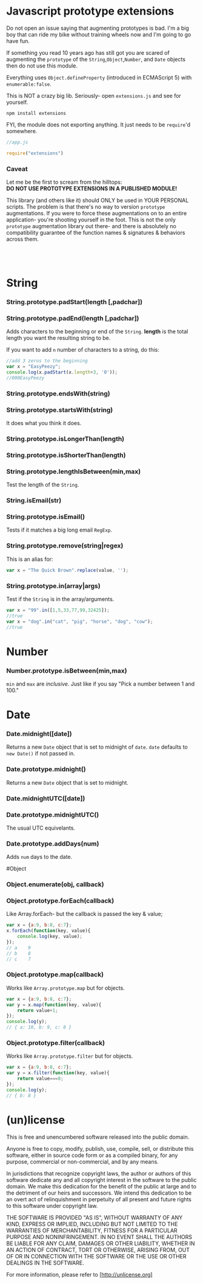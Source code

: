 Javascript prototype extensions
===============================

Do not open an issue saying that augmenting prototypes is bad. I'm a big boy that
can ride my bike without training wheels now and I'm going to go have fun.

If something you read 10 years ago has still got you are scared of augmenting the
`prototype` of the `String`,`Object`,`Number`, and `Date` objects then do not use
this module.

Everything uses `Object.defineProperty` (introduced in ECMAScript 5) with
`enumerable:false`.

This is NOT a crazy big lib. Seriously- open `extensions.js` and see for yourself.

```
npm install extensions
```

FYI, the module does not exporting anything. It just needs to be `require`'d somewhere.
```javascript
//app.js

require("extensions")

```
### Caveat
Let me be the first to scream from the hilltops:<br>
**DO NOT USE PROTOTYPE EXTENSIONS IN A PUBLISHED MODULE!**

This library (and others like it) should ONLY be used in YOUR PERSONAL scripts. The 
problem is that there's no way to version `prototype` augmentations. If you were to 
force these augmentations on to an entire application- you're shooting yourself in 
the foot. This is not the only `prototype` augmentation library out there- and there 
is absolutely no compatibility guarantee of the function names & signatures & behaviors 
across them.
<br>
<br>
<br>
<br>
# String
### String.prototype.padStart(length [,padchar])
### String.prototype.padEnd(length [,padchar])
Adds characters to the beginning or end of the `String`.
**length** is the total length you want the resulting string to be.

If you want to add `n` number of characters to a string, do this:
```javascript
//add 3 zeros to the beginning
var x = "EasyPeezy";
console.log(x.padStart(x.length+3, '0'));
//000EasyPeezy
```
### String.prototype.endsWith(string)
### String.prototype.startsWith(string)
It does what you think it does.

### String.prototype.isLongerThan(length)
### String.prototype.isShorterThan(length)
### String.prototype.lengthIsBetween(min,max)
Test the length of the `String`.

### String.isEmail(str)
### String.prototype.isEmail()
Tests if it matches a big long email `RegExp`.

### String.prototype.remove(string|regex)
This is an alias for:
```javascript
var x = "The Quick Brown".replace(value, '');
```

### String.prototype.in(array|args)
Test if the `String` is in the array/arguments.
```javascript
var x = "99".in([1,5,33,77,99,32425]);
//true
var x = "dog".in("cat", "pig", "horse", "dog", "cow");
//true
```

# Number
### Number.prototype.isBetween(min,max)
`min` and `max` are _inclusive_. Just like if you say "Pick a number between 1 and 100."

# Date
### Date.midnight([date])
Returns a new `Date` object that is set to midnight of `date`.
`date` defaults to `new Date()` if not passed in.

### Date.prototype.midnight()
Returns a new `Date` object that is set to midnight.

### Date.midnightUTC([date])
### Date.prototype.midnightUTC()
The usual UTC equivelants.

### Date.prototype.addDays(num)
Adds `num` days to the date.


#Object
### Object.enumerate(obj, callback)
### Object.prototype.forEach(callback)
Like Array.forEach- but the callback is passed the key & value;
```javascript
var x = {a:9, b:8, c:7};
x.forEach(function(key, value){
	console.log(key, value);
});
// a	9
// b	8
// c	7
```

### Object.prototype.map(callback)
Works like `Array.prototype.map` but for objects.
```javascript
var x = {a:9, b:8, c:7};
var y = x.map(function(key, value){
	return value+1;
});
console.log(y);
// { a: 10, b: 9, c: 8 }
```
### Object.prototype.filter(callback)
Works like `Array.prototype.filter` but for objects.
```javascript
var x = {a:9, b:8, c:7};
var y = x.filter(function(key, value){
	return value===8;
});
console.log(y);
// { b: 8 }
```

(un)license
===========

This is free and unencumbered software released into the public domain.

Anyone is free to copy, modify, publish, use, compile, sell, or
distribute this software, either in source code form or as a compiled
binary, for any purpose, commercial or non-commercial, and by any
means.

In jurisdictions that recognize copyright laws, the author or authors
of this software dedicate any and all copyright interest in the
software to the public domain. We make this dedication for the benefit
of the public at large and to the detriment of our heirs and
successors. We intend this dedication to be an overt act of
relinquishment in perpetuity of all present and future rights to this
software under copyright law.

THE SOFTWARE IS PROVIDED "AS IS", WITHOUT WARRANTY OF ANY KIND,
EXPRESS OR IMPLIED, INCLUDING BUT NOT LIMITED TO THE WARRANTIES OF
MERCHANTABILITY, FITNESS FOR A PARTICULAR PURPOSE AND NONINFRINGEMENT.
IN NO EVENT SHALL THE AUTHORS BE LIABLE FOR ANY CLAIM, DAMAGES OR
OTHER LIABILITY, WHETHER IN AN ACTION OF CONTRACT, TORT OR OTHERWISE,
ARISING FROM, OUT OF OR IN CONNECTION WITH THE SOFTWARE OR THE USE OR
OTHER DEALINGS IN THE SOFTWARE.

For more information, please refer to [http://unlicense.org]

